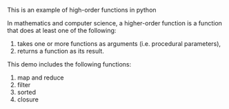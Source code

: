 This is an example of high-order functions in python

In mathematics and computer science, a higher-order function is a function that does at least one of the following:

1. takes one or more functions as arguments (i.e. procedural parameters),
2. returns a function as its result.

This demo includes the following functions:
1. map and reduce
2. filter
3. sorted
4. closure
